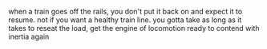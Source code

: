 when a train goes off the rails, you don't put it back on and expect it to resume. not if you want a healthy train line. you gotta take as long as it takes to reseat the load, get the engine of locomotion ready to contend with inertia again
